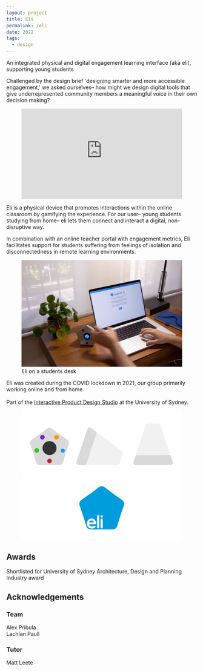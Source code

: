 ```yaml
---
layout: project
title: Eli
permalink: /eli
date: 2022
tags:
  - design
---
```

<p class="intro">An integrated physical and digital engagement learning interface (aka eli), supporting young students</p>

Challenged by the design brief 'designing smarter and more accessible engagement,' we asked ourselves– how might we design digital tools that give underrepresented community members a meaningful voice in their own decision making?

<figure class="wide">
<div style="padding:56.25% 0 0 0; position:relative"><iframe src="https://player.vimeo.com/video/804961390?badge=0&amp;autopause=0&amp;player_id=0&amp;app_id=58479" frameborder="0" allow="autoplay; fullscreen; picture-in-picture; clipboard-write; encrypted-media" style="position:absolute;top:0;left:0;width:100%;height:100%" title="Eli"></iframe></div><script src="https://player.vimeo.com/api/player.js"></script>
</figure>

Eli is a physical device that promotes interactions within the online classroom by gamifying the experience. For our user– young students studying from home– eli lets them connect and interact a digital, non-disruptive way. 

In combination with an online teacher portal with engagement metrics, Eli facilitates  support for students suffering from feelings of isolation and disconnectedness in remote learning environments.

<figure class="wide">
  <img src ="assets/projects/eli-says-hi.jpg" alt="Eli and an open laptop">
  <figcaption>Eli on a students desk</figcaption>
</figure>

Eli was created during the COVID lockdown in 2021, our group primarily working online and from home. 
<br><br>
Part of the [Interactive Product Design Studio](https://www.sydney.edu.au/units/DECO3200) at the University of Sydney.

<figure>
    <img src="assets/projects/eli-mockup.jpg" alt="eli-mockup">
    <img src="assets/projects/eli-logo.jpg" alt="eli-logo">
</figure>

## Awards
Shortlisted for University of Sydney Architecture, Design and Planning Industry award

## Acknowledgements
### Team
Alex Pribula  
Lachlan Paull   

### Tutor
Matt Leete